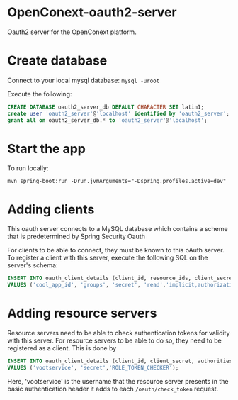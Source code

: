 # OpenConext-oauth2-server
Oauth2 server for the OpenConext platform.

# Create database

Connect to your local mysql database: `mysql -uroot`

Execute the following:

```sql
CREATE DATABASE oauth2_server_db DEFAULT CHARACTER SET latin1;
create user 'oauth2_server'@'localhost' identified by 'oauth2_server';
grant all on oauth2_server_db.* to 'oauth2_server'@'localhost';
```

# Start the app

To run locally:

`mvn spring-boot:run -Drun.jvmArguments="-Dspring.profiles.active=dev"`


# Adding clients
This oauth server connects to a MySQL database which contains a scheme that is predetermined by Spring Security Oauth

For clients to be able to connect, they must be known to this oAuth server. To register a client
with this server, execute the following SQL on the server's schema:

```sql
INSERT INTO oauth_client_details (client_id, resource_ids, client_secret, scope, authorized_grant_types)
VALUES ('cool_app_id', 'groups', 'secret', 'read','implicit,authorization_code,refresh_token');
```

# Adding resource servers
Resource servers need to be able to check authentication tokens for validity with this server.
For resource servers to be able to do so, they need to be registered as a client. This is done by

```sql
INSERT INTO oauth_client_details (client_id, client_secret, authorities)
VALUES ('vootservice', 'secret','ROLE_TOKEN_CHECKER');
```

Here, 'vootservice' is the username that the resource server presents in the basic authentication header it adds to each `/oauth/check_token` request.
